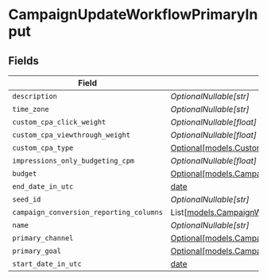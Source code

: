 # CampaignUpdateWorkflowPrimaryInput


## Fields

| Field                                                                                                                                      | Type                                                                                                                                       | Required                                                                                                                                   | Description                                                                                                                                |
| ------------------------------------------------------------------------------------------------------------------------------------------ | ------------------------------------------------------------------------------------------------------------------------------------------ | ------------------------------------------------------------------------------------------------------------------------------------------ | ------------------------------------------------------------------------------------------------------------------------------------------ |
| `description`                                                                                                                              | *OptionalNullable[str]*                                                                                                                    | :heavy_minus_sign:                                                                                                                         | N/A                                                                                                                                        |
| `time_zone`                                                                                                                                | *OptionalNullable[str]*                                                                                                                    | :heavy_minus_sign:                                                                                                                         | N/A                                                                                                                                        |
| `custom_cpa_click_weight`                                                                                                                  | *OptionalNullable[float]*                                                                                                                  | :heavy_minus_sign:                                                                                                                         | N/A                                                                                                                                        |
| `custom_cpa_viewthrough_weight`                                                                                                            | *OptionalNullable[float]*                                                                                                                  | :heavy_minus_sign:                                                                                                                         | N/A                                                                                                                                        |
| `custom_cpa_type`                                                                                                                          | [Optional[models.CustomCPAType]](../models/customcpatype.md)                                                                               | :heavy_minus_sign:                                                                                                                         | N/A                                                                                                                                        |
| `impressions_only_budgeting_cpm`                                                                                                           | *OptionalNullable[float]*                                                                                                                  | :heavy_minus_sign:                                                                                                                         | N/A                                                                                                                                        |
| `budget`                                                                                                                                   | [Optional[models.CampaignWorkflowBudgetInput]](../models/campaignworkflowbudgetinput.md)                                                   | :heavy_minus_sign:                                                                                                                         | N/A                                                                                                                                        |
| `end_date_in_utc`                                                                                                                          | [date](https://docs.python.org/3/library/datetime.html#date-objects)                                                                       | :heavy_minus_sign:                                                                                                                         | N/A                                                                                                                                        |
| `seed_id`                                                                                                                                  | *OptionalNullable[str]*                                                                                                                    | :heavy_minus_sign:                                                                                                                         | N/A                                                                                                                                        |
| `campaign_conversion_reporting_columns`                                                                                                    | List[[models.CampaignWorkflowCampaignConversionReportingColumnInput](../models/campaignworkflowcampaignconversionreportingcolumninput.md)] | :heavy_minus_sign:                                                                                                                         | N/A                                                                                                                                        |
| `name`                                                                                                                                     | *OptionalNullable[str]*                                                                                                                    | :heavy_minus_sign:                                                                                                                         | N/A                                                                                                                                        |
| `primary_channel`                                                                                                                          | [Optional[models.CampaignChannelType]](../models/campaignchanneltype.md)                                                                   | :heavy_minus_sign:                                                                                                                         | N/A                                                                                                                                        |
| `primary_goal`                                                                                                                             | [Optional[models.CampaignWorkflowROIGoalInput]](../models/campaignworkflowroigoalinput.md)                                                 | :heavy_minus_sign:                                                                                                                         | N/A                                                                                                                                        |
| `start_date_in_utc`                                                                                                                        | [date](https://docs.python.org/3/library/datetime.html#date-objects)                                                                       | :heavy_minus_sign:                                                                                                                         | N/A                                                                                                                                        |